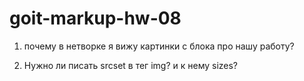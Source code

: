 # goit-markup-hw-08


1. почему в нетворке я вижу картинки с блока про нашу работу?

2. Нужно ли писать srcset в тег img? и к нему sizes?